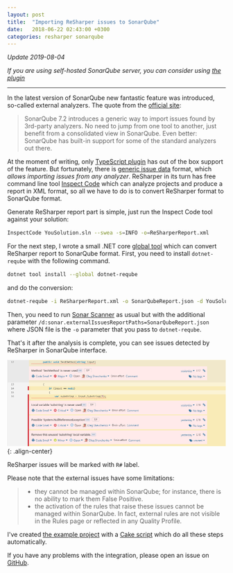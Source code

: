 ```yaml
---
layout: post
title:  "Importing ReSharper issues to SonarQube"
date:   2018-06-22 02:43:00 +0300
categories: resharper sonarqube
---
```


*Update 2019-08-04*

*If you are using self-hosted SonarQube server, you can consider using [the plugin](https://github.com/Soloplan/resharper-clt-plugin)*

---
In the latest version of SonarQube new fantastic feature was introduced, so-called external analyzers.
The quote from the [official site](https://www.sonarqube.org/sonarqube-7-2/):

> SonarQube 7.2 introduces a generic way to import issues found by 3rd-party analyzers.
> No need to jump from one tool to another, just benefit from a consolidated view in SonarQube. Even better: SonarQube has built-in support for some of the standard analyzers out there.

At the moment of writing, only [TypeScript plugin](https://docs.sonarqube.org/display/PLUG/SonarTS) has out of the box support of the feature. But fortunately, there is [generic issue data](https://docs.sonarqube.org/display/SONAR/Generic+Issue+Data) format, which _allows importing issues from any analyzer_. ReSharper in its turn has free command line tool [Inspect Code](https://www.jetbrains.com/help/resharper/InspectCode.html) which can analyze projects and produce a report in XML format, so all we have to do is to convert ReSharper format to SonarQube format.

Generate ReSharper report part is simple, just run the Inspect Code tool against your solution:
```bash
InspectCode YouSolution.sln --swea -s=INFO -o=ReSharperReport.xml
```

For the next step, I wrote a small .NET core [global tool](https://github.com/olsh/dotnet-reqube) which can convert ReSharper report to SonarQube format. First, you need to install `dotnet-reqube` with the following command.

```bash
dotnet tool install --global dotnet-reqube
```

and do the conversion:

```bash
dotnet-reqube -i ReSharperReport.xml -o SonarQubeReport.json -d YouSolutionDirectory
```

Then, you need to run [Sonar Scanner](https://docs.sonarqube.org/display/SCAN/Analyzing+with+SonarQube+Scanner+for+MSBuild) as usual but with the additional parameter `/d:sonar.externalIssuesReportPaths=SonarQubeReport.json` where JSON file is the `-o` parameter that you pass to `dotnet-reqube`.

That's it after the analysis is complete, you can see issues detected by ReSharper in SonarQube interface.

![R# issues](/images/2018-06-21/resharper-issues.png){: .align-center}

ReSharper issues will be marked with `R#` label.

Please note that the external issues have some limitations:

> * they cannot be managed within SonarQube; for instance, there is no ability to mark them False Positive.
> * the activation of the rules that raise these issues cannot be managed within SonarQube. In fact, external rules are not visible in the Rules page or reflected in any Quality Profile.

I've created [the example project](https://github.com/olsh/resharper-to-sonarqube-example) with a [Cake script](https://github.com/olsh/resharper-to-sonarqube-example/blob/master/build.cake) which do all these steps automatically.

If you have any problems with the integration, please open an issue on [GitHub](https://github.com/olsh/resharper-to-sonarqube-example/issues).
